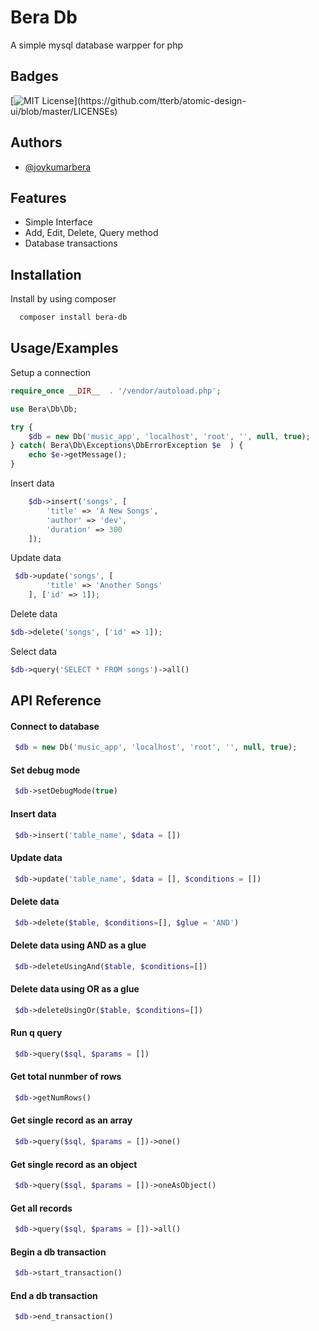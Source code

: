 
# Bera Db

A simple mysql database warpper for php



## Badges

[![MIT License](https://img.shields.io/apm/l/atomic-design-ui.svg?)](https://github.com/tterb/atomic-design-ui/blob/master/LICENSEs)



## Authors

- [@joykumarbera](https://www.github.com/joykumarbera)

## Features

- Simple Interface
- Add, Edit, Delete, Query method
- Database transactions

## Installation

Install by using composer

```bash
  composer install bera-db
```
    
## Usage/Examples

Setup a connection

```php
require_once __DIR__  . '/vendor/autoload.php';

use Bera\Db\Db;

try {
    $db = new Db('music_app', 'localhost', 'root', '', null, true);
} catch( Bera\Db\Exceptions\DbErrorException $e  ) {
    echo $e->getMessage();
}
```

Insert data

```php
    $db->insert('songs', [
        'title' => 'A New Songs',
        'author' => 'dev',
        'duration' => 300
    ]);
```

Update data

```php
 $db->update('songs', [
        'title' => 'Another Songs'
    ], ['id' => 1]);
```

Delete data

```php
$db->delete('songs', ['id' => 1]);
```

Select data

```php
$db->query('SELECT * FROM songs')->all()
```


## API Reference

#### Connect to database

```php
 $db = new Db('music_app', 'localhost', 'root', '', null, true);
```

#### Set debug mode

```php
 $db->setDebugMode(true)
```

#### Insert data

```php
 $db->insert('table_name', $data = [])
```
#### Update data

```php
 $db->update('table_name', $data = [], $conditions = [])
```
#### Delete data

```php
 $db->delete($table, $conditions=[], $glue = 'AND')
```
#### Delete data using AND as a glue

```php
 $db->deleteUsingAnd($table, $conditions=[])
```
#### Delete data using OR as a glue

```php
 $db->deleteUsingOr($table, $conditions=[])
```
#### Run q query

```php
 $db->query($sql, $params = [])
```
#### Get total nunmber of rows

```php
 $db->getNumRows()
```
#### Get single record as an array

```php
 $db->query($sql, $params = [])->one()
```
#### Get single record as an object

```php
 $db->query($sql, $params = [])->oneAsObject()
```
#### Get all records

```php
 $db->query($sql, $params = [])->all()
```
#### Begin a db transaction

```php
 $db->start_transaction()
```
#### End a db transaction

```php
 $db->end_transaction()
```